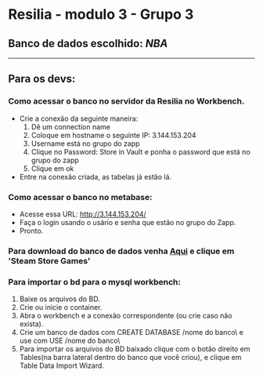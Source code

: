 # **Resilia - modulo 3 - Grupo 3**

## Banco de dados escolhido: *NBA*





------------

## Para os devs:

### Como acessar o banco no servidor da Resilia no Workbench.

- Crie a conexão da seguinte maneira:
  1. Dê um connection name
  2. Coloque em hostname o seguinte IP: 3.144.153.204
  3. Username está no grupo do zapp
  4. Clique no Password: Store in Vault e ponha o password que está no grupo do zapp
  5. Clique em ok
- Entre na conexão criada, as tabelas já estão lá.

### Como acessar o banco no metabase:

- Acesse essa URL: http://3.144.153.204/
- Faça o login usando o usário e senha que estão no grupo do Zapp.
- Pronto.
### Para download do banco de dados venha [Aqui][1] e clique em 'Steam Store Games'

### Para importar o bd para o mysql workbench:

1. Baixe os arquivos do BD.
2. Crie ou inicie o container.
3. Abra o workbench e a conexão correspondente (ou crie caso não exista).
4. Crie um banco de dados com CREATE DATABASE /nome do banco\ e use com USE /nome do banco\
5. Para importar os arquivos do BD baixado clique com o botão direito em Tables(na barra lateral dentro do banco que você criou), e clique em Table Data Import Wizard.


[1]: https://drive.google.com/drive/folders/1F9Rwbzzz4LJCxZU-mTR4JqDT_2vJ7-sC "AQUI"